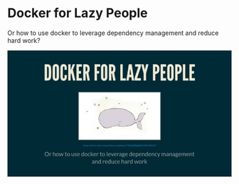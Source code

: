 # Docker for Lazy People

Or how to use docker to leverage dependency management and 
reduce hard work?

![cover](cover.jpg)
